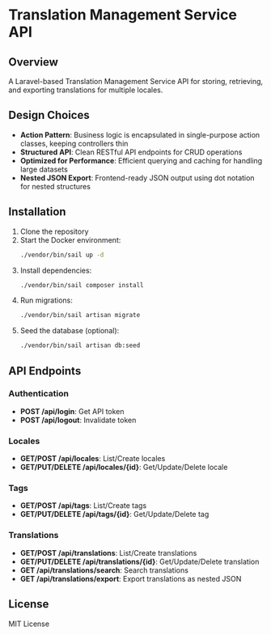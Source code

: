 # Translation Management Service API

## Overview

A Laravel-based Translation Management Service API for storing, retrieving, and exporting translations for multiple locales.

## Design Choices

- **Action Pattern**: Business logic is encapsulated in single-purpose action classes, keeping controllers thin
- **Structured API**: Clean RESTful API endpoints for CRUD operations
- **Optimized for Performance**: Efficient querying and caching for handling large datasets
- **Nested JSON Export**: Frontend-ready JSON output using dot notation for nested structures

## Installation

1. Clone the repository
2. Start the Docker environment:
   ```bash
   ./vendor/bin/sail up -d
   ```
3. Install dependencies:
   ```bash
   ./vendor/bin/sail composer install
   ```
4. Run migrations:
   ```bash
   ./vendor/bin/sail artisan migrate
   ```
5. Seed the database (optional):
   ```bash
   ./vendor/bin/sail artisan db:seed
   ```

## API Endpoints

### Authentication
- **POST /api/login**: Get API token
- **POST /api/logout**: Invalidate token

### Locales
- **GET/POST /api/locales**: List/Create locales
- **GET/PUT/DELETE /api/locales/{id}**: Get/Update/Delete locale

### Tags
- **GET/POST /api/tags**: List/Create tags
- **GET/PUT/DELETE /api/tags/{id}**: Get/Update/Delete tag

### Translations
- **GET/POST /api/translations**: List/Create translations
- **GET/PUT/DELETE /api/translations/{id}**: Get/Update/Delete translation
- **GET /api/translations/search**: Search translations
- **GET /api/translations/export**: Export translations as nested JSON

## License

MIT License
